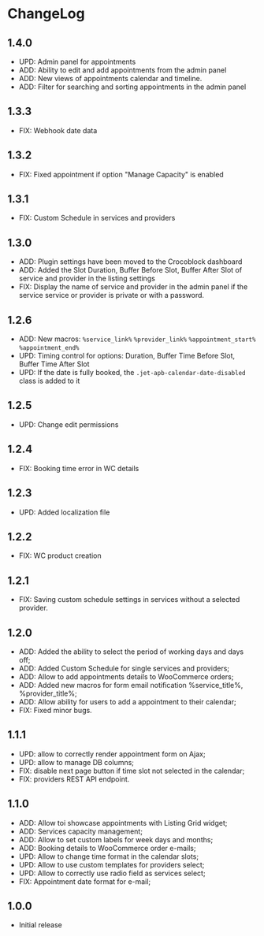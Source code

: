 # ChangeLog

## 1.4.0
* UPD: Admin panel for appointments
* ADD: Ability to edit and add appointments from the admin panel
* ADD: New views of appointments calendar and timeline.
* ADD: Filter for searching and sorting appointments in the admin panel

## 1.3.3
* FIX: Webhook date data

## 1.3.2
* FIX: Fixed appointment if option "Manage Capacity" is enabled

## 1.3.1
* FIX: Custom Schedule in services and providers

## 1.3.0
* ADD: Plugin settings have been moved to the Crocoblock dashboard
* ADD: Added the Slot Duration, Buffer Before Slot, Buffer After Slot of service and provider in the listing settings
* FIX: Display the name of service and provider in the admin panel if the service service or provider is private or with a password.

## 1.2.6
* ADD: New macros: `%service_link%` `%provider_link%` `%appointment_start%` `%appointment_end%`
* UPD: Timing control for options: Duration, Buffer Time Before Slot, Buffer Time After Slot
* UPD: If the date is fully booked, the `.jet-apb-calendar-date-disabled` class is added to it

## 1.2.5
* UPD: Change edit permissions

## 1.2.4
* FIX: Booking time error in WC details

## 1.2.3
* UPD: Added localization file

## 1.2.2
* FIX: WC product creation

## 1.2.1
* FIX: Saving custom schedule settings in services without a selected provider.

## 1.2.0
* ADD: Added the ability to select the period of working days and days off;
* ADD: Added Custom Schedule for single services and providers;
* ADD: Allow to add appointments details to WooCommerce orders;
* ADD: Added new macros for form email notification %service_title%, %provider_title%;
* ADD: Allow ability for users to add a appointment to their calendar;
* FIX: Fixed minor bugs.

## 1.1.1
* UPD: allow to correctly render appointment form on Ajax;
* UPD: allow to manage DB columns;
* FIX: disable next page button if time slot not selected in the calendar;
* FIX: providers REST API endpoint.

## 1.1.0
* ADD: Allow toi showcase appointments with Listing Grid  widget;
* ADD: Services capacity management;
* ADD: Allow to set custom labels for week days and months;
* ADD: Booking details to WooCommerce order e-mails;
* UPD: Allow to change time format in the calendar slots;
* UPD: Allow to use custom templates for providers select;
* UPD: Allow to correctly use radio field as services select;
* FIX: Appointment date format for e-mail;

## 1.0.0
* Initial release
